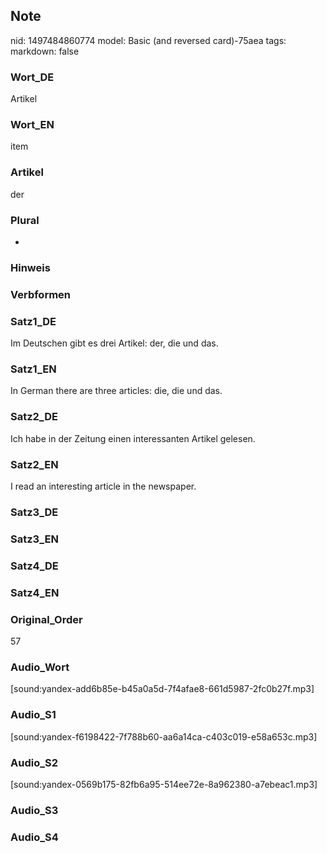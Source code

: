 ## Note
nid: 1497484860774
model: Basic (and reversed card)-75aea
tags: 
markdown: false

### Wort_DE
Artikel

### Wort_EN
item

### Artikel
der

### Plural
-

### Hinweis


### Verbformen


### Satz1_DE
Im Deutschen gibt es drei Artikel: der, die und das.

### Satz1_EN
In German there are three articles: die, die und das.

### Satz2_DE
Ich habe in der Zeitung einen interessanten Artikel gelesen.

### Satz2_EN
I read an interesting article in the newspaper.

### Satz3_DE


### Satz3_EN


### Satz4_DE


### Satz4_EN


### Original_Order
57

### Audio_Wort
[sound:yandex-add6b85e-b45a0a5d-7f4afae8-661d5987-2fc0b27f.mp3]

### Audio_S1
[sound:yandex-f6198422-7f788b60-aa6a14ca-c403c019-e58a653c.mp3]

### Audio_S2
[sound:yandex-0569b175-82fb6a95-514ee72e-8a962380-a7ebeac1.mp3]

### Audio_S3


### Audio_S4

